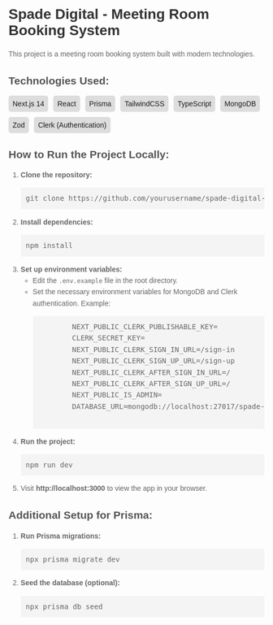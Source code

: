 <h1 style="font-family: Arial, sans-serif; color: #333;">Spade Digital - Meeting Room Booking System</h1>
<p style="font-family: Arial, sans-serif; line-height: 1.6; color: #666;">This project is a meeting room booking system built with modern technologies.</p>

<h2 style="font-family: Arial, sans-serif; color: #555;">Technologies Used:</h2>
<div style="display: flex; flex-wrap: wrap; gap: 10px;">
  <div style="background-color: #ddd; padding: 8px; border-radius: 5px; font-family: Arial, sans-serif;">Next.js 14</div>
  <div style="background-color: #ddd; padding: 8px; border-radius: 5px; font-family: Arial, sans-serif;">React</div>
  <div style="background-color: #ddd; padding: 8px; border-radius: 5px; font-family: Arial, sans-serif;">Prisma</div>
  <div style="background-color: #ddd; padding: 8px; border-radius: 5px; font-family: Arial, sans-serif;">TailwindCSS</div>
  <div style="background-color: #ddd; padding: 8px; border-radius: 5px; font-family: Arial, sans-serif;">TypeScript</div>
  <div style="background-color: #ddd; padding: 8px; border-radius: 5px; font-family: Arial, sans-serif;">MongoDB</div>
  <div style="background-color: #ddd; padding: 8px; border-radius: 5px; font-family: Arial, sans-serif;">Zod</div>
  <div style="background-color: #ddd; padding: 8px; border-radius: 5px; font-family: Arial, sans-serif;">Clerk (Authentication)</div>
</div>

<h2 style="font-family: Arial, sans-serif; color: #555;">How to Run the Project Locally:</h2>
<ol style="font-family: Arial, sans-serif; line-height: 1.6; color: #666;">
  <li><strong>Clone the repository:</strong>
    <pre style="background-color: #f4f4f4; padding: 10px;">git clone https://github.com/yourusername/spade-digital-14.git</pre>
  </li>
  <li><strong>Install dependencies:</strong>
    <pre style="background-color: #f4f4f4; padding: 10px;">npm install</pre>
  </li>
  <li><strong>Set up environment variables:</strong>
    <ul>
      <li>Edit the <code>.env.example</code> file in the root directory.</li>
      <li>Set the necessary environment variables for MongoDB and Clerk authentication. Example:</li>
      <pre style="background-color: #f4f4f4; padding: 10px;">
        NEXT_PUBLIC_CLERK_PUBLISHABLE_KEY=
        CLERK_SECRET_KEY=
        NEXT_PUBLIC_CLERK_SIGN_IN_URL=/sign-in
        NEXT_PUBLIC_CLERK_SIGN_UP_URL=/sign-up
        NEXT_PUBLIC_CLERK_AFTER_SIGN_IN_URL=/
        NEXT_PUBLIC_CLERK_AFTER_SIGN_UP_URL=/
        NEXT_PUBLIC_IS_ADMIN=
        DATABASE_URL=mongodb://localhost:27017/spade-digital
      </pre>
    </ul>
  </li>
  <li><strong>Run the project:</strong>
    <pre style="background-color: #f4f4f4; padding: 10px;">npm run dev</pre>
  </li>
  <li>Visit <strong>http://localhost:3000</strong> to view the app in your browser.</li>
</ol>

<h2 style="font-family: Arial, sans-serif; color: #555;">Additional Setup for Prisma:</h2>
<ol style="font-family: Arial, sans-serif; line-height: 1.6; color: #666;">
  <li><strong>Run Prisma migrations:</strong>
    <pre style="background-color: #f4f4f4; padding: 10px;">npx prisma migrate dev</pre>
  </li>
  <li><strong>Seed the database (optional):</strong>
    <pre style="background-color: #f4f4f4; padding: 10px;">npx prisma db seed</pre>
  </li>
</ol>
